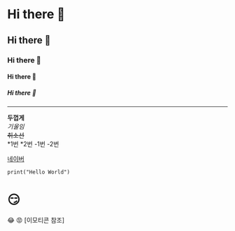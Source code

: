 # Hi there 👋
## Hi there 👋
### Hi there 👋
#### Hi there 👋
##### Hi there 👋
---
**두껍게** <br>
*기울임* <br>
~~취소선~~ <br>
*1번
*2번
-1번
-2번

[네이버](http://www.naver.com)

```
print("Hello World")
```

# 😏
😂
😡
[이모티콘 참조]
